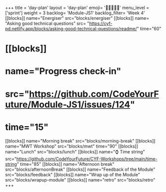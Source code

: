 +++
title = 'day-plan'
layout = 'day-plan'
emoji= '🧑🏽‍🤝‍🧑🏽'
menu_level = ['sprint']
weight = 3
backlog= 'Module-JS1'
backlog_filter= 'Week 4'
[[blocks]]
name="Energiser"
src="blocks/energiser"
[[blocks]]
name= "Asking good technical questions"
src= "https://cyf-pd.netlify.app/blocks/asking-good-technical-questions/readme/"
time="60"
# [[blocks]]
# name="Progress check-in"
# src="https://github.com/CodeYourFuture/Module-JS1/issues/124"
# time="15"
[[blocks]]
name="Morning break"
src="blocks/morning-break"
[[blocks]]
name="MWT Workshop"
src="blocks/mwt"
time="90"
[[blocks]]
name="Lunch"
src="blocks/lunch"
[[blocks]]
name="⌚ Time string"
src="https://github.com/CodeYourFuture/CYF-Workshops/tree/main/time-string"
time="85"
[[blocks]]
name="Afternoon break"
src="blocks/afternoonBreak"
[[blocks]]
name="Feedback of the Module"
src="blocks/feedback"
[[blocks]]
name="Wrap up of the Module"
src="blocks/wrapup-module"
[[blocks]]
name="retro"
src="blocks/retro"
+++
